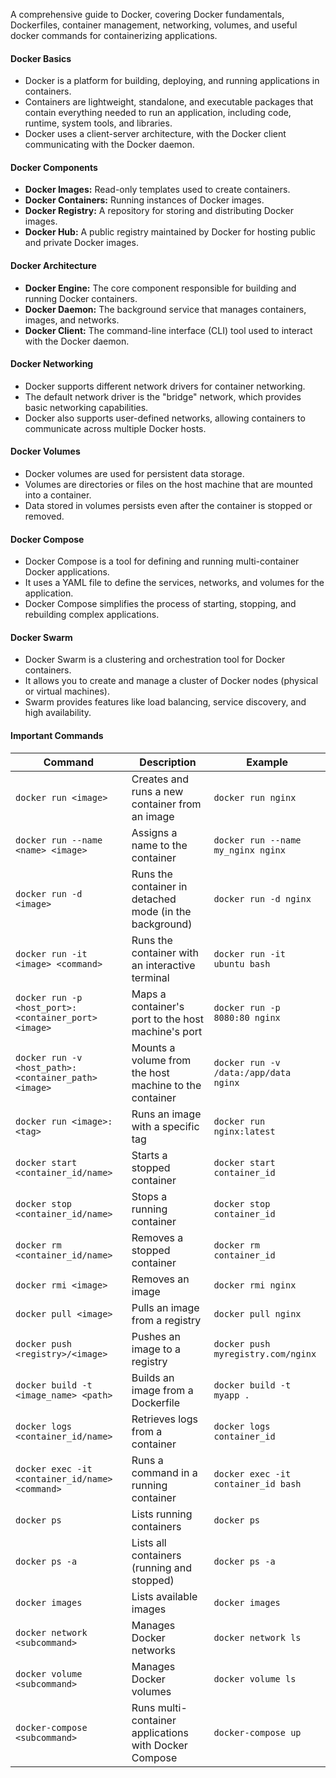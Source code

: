 
A comprehensive guide to Docker, covering Docker fundamentals, Dockerfiles, container management, networking, volumes, and useful docker commands for containerizing applications.

#### **Docker Basics**

- Docker is a platform for building, deploying, and running applications in containers.
- Containers are lightweight, standalone, and executable packages that contain everything needed to run an application, including code, runtime, system tools, and libraries.
- Docker uses a client-server architecture, with the Docker client communicating with the Docker daemon.

#### **Docker Components**

- **Docker Images:** Read-only templates used to create containers.
- **Docker Containers:** Running instances of Docker images.
- **Docker Registry:** A repository for storing and distributing Docker images.
- **Docker Hub:** A public registry maintained by Docker for hosting public and private Docker images.

#### **Docker Architecture**

- **Docker Engine:** The core component responsible for building and running Docker containers.
- **Docker Daemon:** The background service that manages containers, images, and networks.
- **Docker Client:** The command-line interface (CLI) tool used to interact with the Docker daemon.

#### **Docker Networking**

- Docker supports different network drivers for container networking.
- The default network driver is the "bridge" network, which provides basic networking capabilities.
- Docker also supports user-defined networks, allowing containers to communicate across multiple Docker hosts.

#### **Docker Volumes**

- Docker volumes are used for persistent data storage.
- Volumes are directories or files on the host machine that are mounted into a container.
- Data stored in volumes persists even after the container is stopped or removed.

#### **Docker Compose**

- Docker Compose is a tool for defining and running multi-container Docker applications.
- It uses a YAML file to define the services, networks, and volumes for the application.
- Docker Compose simplifies the process of starting, stopping, and rebuilding complex applications.

#### **Docker Swarm**

- Docker Swarm is a clustering and orchestration tool for Docker containers.
- It allows you to create and manage a cluster of Docker nodes (physical or virtual machines).
- Swarm provides features like load balancing, service discovery, and high availability.

#### **Important Commands**

| Command | Description | Example |
| --- | --- | --- |
| `docker run <image>` | Creates and runs a new container from an image | `docker run nginx` |
| `docker run --name <name> <image>` | Assigns a name to the container | `docker run --name my_nginx nginx` |
| `docker run -d <image>` | Runs the container in detached mode (in the background) | `docker run -d nginx` |
| `docker run -it <image> <command>` | Runs the container with an interactive terminal | `docker run -it ubuntu bash` |
| `docker run -p <host_port>:<container_port> <image>` | Maps a container's port to the host machine's port | `docker run -p 8080:80 nginx` |
| `docker run -v <host_path>:<container_path> <image>` | Mounts a volume from the host machine to the container | `docker run -v /data:/app/data nginx` |
| `docker run <image>:<tag>` | Runs an image with a specific tag | `docker run nginx:latest` |
| `docker start <container_id/name>` | Starts a stopped container | `docker start container_id` |
| `docker stop <container_id/name>` | Stops a running container | `docker stop container_id` |
| `docker rm <container_id/name>` | Removes a stopped container | `docker rm container_id` |
| `docker rmi <image>` | Removes an image | `docker rmi nginx` |
| `docker pull <image>` | Pulls an image from a registry | `docker pull nginx` |
| `docker push <registry>/<image>` | Pushes an image to a registry | `docker push myregistry.com/nginx` |
| `docker build -t <image_name> <path>` | Builds an image from a Dockerfile | `docker build -t myapp .` |
| `docker logs <container_id/name>` | Retrieves logs from a container | `docker logs container_id` |
| `docker exec -it <container_id/name> <command>` | Runs a command in a running container | `docker exec -it container_id bash` |
| `docker ps` | Lists running containers | `docker ps` |
| `docker ps -a` | Lists all containers (running and stopped) | `docker ps -a` |
| `docker images` | Lists available images | `docker images` |
| `docker network <subcommand>` | Manages Docker networks | `docker network ls` |
| `docker volume <subcommand>` | Manages Docker volumes | `docker volume ls` |
| `docker-compose <subcommand>` | Runs multi-container applications with Docker Compose | `docker-compose up` |
